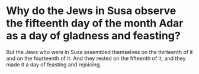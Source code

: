 # Why do the Jews in Susa observe the fifteenth day of the month Adar as a day of gladness and feasting?

But the Jews who were in Susa assembled themselves on the thirteenth of it and on the fourteenth of it. And they rested on the fifteenth of it, and they made it a day of feasting and rejoicing.
